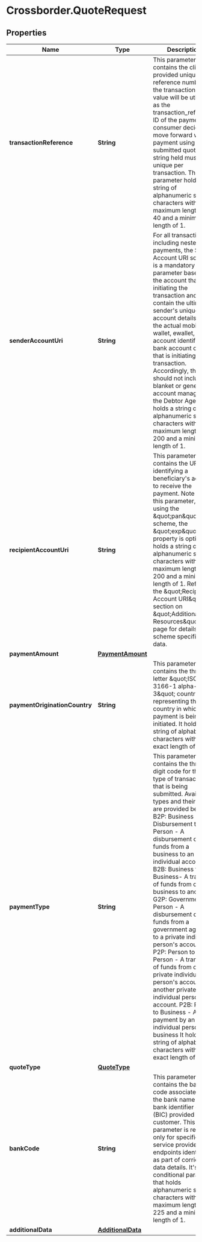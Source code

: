 # Crossborder.QuoteRequest

## Properties

Name | Type | Description | Notes
------------ | ------------- | ------------- | -------------
**transactionReference** | **String** | This parameter contains the client-provided unique reference number of the transaction. This value will be utilized as the transaction_reference ID of the payment if a consumer decides to move forward with a payment using the submitted quote. The string held must be unique per transaction.  This parameter holds a string of alphanumeric special characters with a maximum length of 40 and a minimum length of 1.  | 
**senderAccountUri** | **String** | For all transactions, including nested payments, the Sender Account URI scheme is a mandatory parameter based on the account that is initiating the transaction and must contain the ultimate sender&#39;s unique account details for the actual mobile wallet, ewallet, account identifier, bank account or card that is initiating the transaction.  Accordingly, this field should not include a blanket or general account managed by the Debtor Agent.   It holds a string of alphanumeric special characters with a maximum length of 200 and a minimum length of 1.   | 
**recipientAccountUri** | **String** | This parameter contains the URI identifying a beneficiary&#39;s account to receive the payment.   Note that in this parameter, when using the \&quot;pan\&quot; scheme, the \&quot;exp\&quot; property is optional.  It holds a string of alphanumeric special characters with a maximum length of 200 and a minimum length of 1. Refer to the \&quot;Recipient Account URI\&quot; section on \&quot;Additional Resources\&quot; page for details about scheme specific data. | 
**paymentAmount** | [**PaymentAmount**](PaymentAmount.md) |  | 
**paymentOriginationCountry** | **String** | This parameter contains the three-letter \&quot;ISO 3166-1 alpha-3\&quot; country code representing the country in which the payment is being initiated.  It holds a string of alphabet characters with an exact length of three. | 
**paymentType** | **String** | This parameter contains the three-digit code for the type of transaction that is being submitted. Available types and their uses are provided below:  B2P: Business Disbursement to Person - A disbursement of funds from a business to an individual account.  B2B: Business to Business- A transfer of funds from one business to another.  G2P: Government to Person - A disbursement of funds from a government agency to a private individual person&#39;s account.  P2P: Person to Person - A transfer of funds from one private individual person&#39;s account to another private individual person&#39;s account.  P2B: Person to Business - A payment by an individual person to a business   It holds a string of alphabet characters with an exact length of three.  | 
**quoteType** | [**QuoteType**](QuoteType.md) |  | [optional] 
**bankCode** | **String** | This parameter contains the bank code associated with the bank name and bank identifier code (BIC) provided by the customer. This parameter is required only for specific bank service provider endpoints identified as part of corridor data details.  It&#39;s a conditional parameter that holds alphanumeric special characters with a maximum length of 225 and a minimum length of 1. | [optional] 
**additionalData** | [**AdditionalData**](AdditionalData.md) |  | [optional] 


